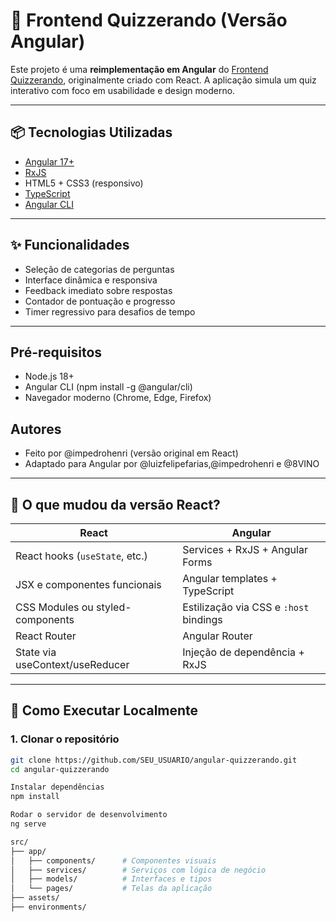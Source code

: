 # 🧠 Frontend Quizzerando (Versão Angular)

Este projeto é uma **reimplementação em Angular** do [Frontend Quizzerando](https://github.com/impedrohenri/frontend-quizzerando), originalmente criado com React. A aplicação simula um quiz interativo com foco em usabilidade e design moderno.

---

## 📦 Tecnologias Utilizadas

- [Angular 17+](https://angular.io/)
- [RxJS](https://rxjs.dev/)
- HTML5 + CSS3 (responsivo)
- [TypeScript](https://www.typescriptlang.org/)
- [Angular CLI](https://angular.io/cli)

---

## ✨ Funcionalidades

- Seleção de categorias de perguntas
- Interface dinâmica e responsiva
- Feedback imediato sobre respostas
- Contador de pontuação e progresso
- Timer regressivo para desafios de tempo

---
## Pré-requisitos
- Node.js 18+
- Angular CLI (npm install -g @angular/cli)
- Navegador moderno (Chrome, Edge, Firefox)

## Autores
- Feito por @impedrohenri (versão original em React)
- Adaptado para Angular por @luizfelipefarias,@impedrohenri  e  @8VINO

---

## 🔄 O que mudou da versão React?

| React                              | Angular                                |
|------------------------------------|----------------------------------------|
| React hooks (`useState`, etc.)     | Services + RxJS + Angular Forms        |
| JSX e componentes funcionais       | Angular templates + TypeScript         |
| CSS Modules ou styled-components   | Estilização via CSS e `:host` bindings |
| React Router                       | Angular Router                         |
| State via useContext/useReducer    | Injeção de dependência + RxJS          |

---

## 🚀 Como Executar Localmente

### 1. Clonar o repositório

```bash
git clone https://github.com/SEU_USUARIO/angular-quizzerando.git
cd angular-quizzerando

Instalar dependências
npm install

Rodar o servidor de desenvolvimento
ng serve

src/
├── app/
│   ├── components/      # Componentes visuais
│   ├── services/        # Serviços com lógica de negócio
│   ├── models/          # Interfaces e tipos
│   └── pages/           # Telas da aplicação
├── assets/
├── environments/
